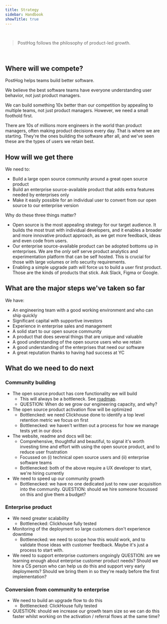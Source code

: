 ```yaml
---
title: Strategy
sidebar: Handbook
showTitle: true
---
```


<br>

> PostHog follows the philosophy of product-led growth.
<br>

## Where will we compete?

PostHog helps teams build better software.

We believe the best software teams have everyone understanding user behavior, not just product managers.

We can build something 10x better than our competition by appealing to multiple teams, not just product managers. However, we need a small foothold first.

There are 10s of millions more engineers in the world than product managers, often making product decisions every day. That is where we are starting. They're the ones building the software after all, and we've seen these are the types of users we retain best.

## How will we get there

We need to:

* Build a large open source community around a great open source product
* Build an enterprise source-available product that adds extra features needed by enterprises only
* Make it easily possible for an individual user to convert from our open source to our enterprise version


Why do these three things matter?

* Open source is the most appealing strategy for our target audience. It builds the most trust with individual developers, and it enables a broader and more innovative product approach, as we get more feedback, ideas and even code from users.
* Our enterprise source-available product can be adopted bottoms up in enterprises. We are the *only* self serve product analytics and experimentation platform that can be self hosted. This is crucial for those with large volumes or info security requirements.
* Enabling a simple upgrade path will force us to build a user first product. Those are the kinds of products that stick. Ask Slack, Figma or Google.

## What are the major steps we've taken so far

We have:

* An engineering team with a good working environment and who can ship quickly
* Significant capital with supportive investors
* Experience in enterprise sales and management
* A solid start to our open source community
* A product that does several things that are unique and valuable
* A good understanding of the open source users who we retain
* A good understanding of the enterprises that need our software
* A great reputation thanks to having had success at YC

## What do we need to do next

### Community building

* The open source product has core functionality we will build
  * This will always be a bottleneck. See [roadmap](https://github.com/orgs/PostHog/projects/1).
  * QUESTION: When do we grow our engineering capacity, and why?
* The open source product activation flow will be optimized
  * Bottlencked: we need Clickhouse done to identify a top level retention metric we focus on first
  * Bottlenecked: we haven't written out a process for how we manage tests yet in our docs
* The website, readme and docs will be:
  * Comprehensive, thoughtful and beautiful, to signal it's worth investing time and effort with using the open source product, and to reduce user frustration
  * Focussed on (i) technical open source users and (ii) enterprise software teams
  * Bottlenecked: both of the above require a UX developer to start, we're hiring currently
* We need to speed up our community growth
  * Bottlenecked: we have no one dedicated just to new user acquisition into the community. QUESTION: should we hire someone focussed on this and give them a budget?

### Enterprise product

* We need greater scalability
  * Bottlenecked: Clickhouse fully tested
* Monitoring of the deployment so large customers don't experience downtime
  * Bottlenecked: we need to scope how this would work, and to validate those ideas with customer feedback. Maybe it's just a process to start with.
* We need to support enterprise customers ongoingly
  QUESTION: are we learning enough about enterprise customer product needs? Should we hire a CS person who can help us do this and support very early deployments? Should we bring them in so they're ready before the first implementation?

### Conversion from community to enterprise

* We need to build an upgrade flow to do this
  * Bottlenecked: ClickHouse fully tested
* QUESTION: should we increase our growth team size so we can do this faster whilst working on the activation / referral flows at the same time?
